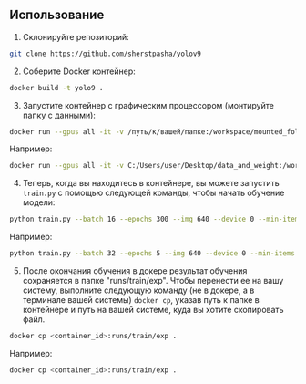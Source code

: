 ## Использование

1. Склонируйте репозиторий:

```bash
git clone https://github.com/sherstpasha/yolov9
```

2. Соберите Docker контейнер:

```bash
docker build -t yolo9 .
```

3. Запустите контейнер с графическим процессором (монтируйте папку с данными):

```bash
docker run --gpus all -it -v /путь/к/вашей/папке:/workspace/mounted_folder yolo9
```

Например:
 ```bash
docker run --gpus all -it -v C:/Users/user/Desktop/data_and_weight:/workspace/mounted_folder yolo9
```


4. Теперь, когда вы находитесь в контейнере, вы можете запустить `train.py` с помощью следующей команды, чтобы начать обучение модели:

```bash
python train.py --batch 16 --epochs 300 --img 640 --device 0 --min-items 0 --data path/to/data.yaml --weights path/to/weights.pt --cfg models/detect/gelan-c.yaml --hyp hyp.scratch-high.yaml
```

Например:
```bash
python train.py --batch 32 --epochs 5 --img 640 --device 0 --min-items 0 --data mounted_folder/data/data.yaml  --weights mounted_folder/gelan-c.pt --cfg models/detect/gelan-c.yaml --hyp hyp.scratch-high.yaml --workers 0
```

5. После окончания обучения в докере результат обучения сохраняется в папке "runs/train/exp". Чтобы перенести ее на вашу систему, выполните следующую команду (не в докере, а в терминале вашей системы) `docker cp`, указав путь к папке в контейнере и путь на вашей системе, куда вы хотите скопировать файл.

```bash
docker cp <container_id>:runs/train/exp .
```

Например:

```bash
docker cp <container_id>:runs/train/exp .
```